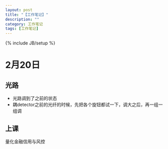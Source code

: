 ```yaml
---
layout: post
title: "【工作笔记】"
description: ""
category: 工作笔记
tags: [工作笔记]
---
```

{% include JB/setup %}

# 2月20日
## 光路

* 光路调到了之前的状态
* 耦detector之前的光纤的时候，先把各个旋钮都试一下，调大之后，再一组一组调

## 上课

量化金融信用与风控



